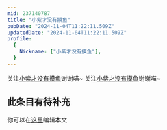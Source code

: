 ```yaml
---
mid: 237140787
title: "小紫才没有摸鱼"
pubDate: "2024-11-04T11:22:11.509Z"
updatedDate: "2024-11-04T11:22:11.509Z"
profile:
  {
    Nickname: ["小紫才没有摸鱼"],
  }
---
```


关注[小紫才没有摸鱼](https://space.bilibili.com/237140787)谢谢喵~ 关注[小紫才没有摸鱼](https://space.bilibili.com/237140787)谢谢喵~

## 此条目有待补充
你可以在[这里](https://github.com/Yuhanawa/VTuber.ICU-Content/edit/master/v/小紫才没有摸鱼/index.md)编辑本文
